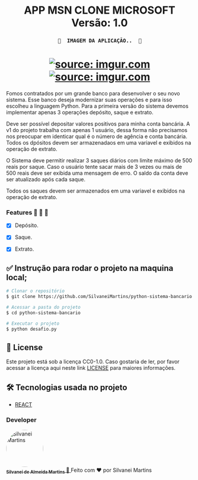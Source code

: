 <h1 align="center">
   APP MSN CLONE MICROSOFT
    <br />
   Versão: 1.0
</h1>

<h3 align="center">

	🚧  IMAGEM DA APLICAÇÃO..  🚧
</h3>

<h1 align="center">
 	<a href="https://imgur.com/9u4Ctvn"><img src="https://i.imgur.com/9u4Ctvn.png" title="source: imgur.com" /></a>
	<br />
    <a href="https://imgur.com/uSH6ULa"><img src="https://i.imgur.com/uSH6ULa.png" title="source: imgur.com" /></a>
    <br />
</h1>

Fomos contratados por um grande banco para desenvolver o seu novo sistema. Esse banco deseja modernizar suas operações e para isso escolheu a linguagem Python. Para a primeira versão do sistema devemos implementar apenas 3 operações depósito, saque e extrato.

Deve ser possível depositar valores positivos para minha conta bancária. A v1 do projeto trabalha com apenas 1 usuário, dessa forma não precisamos nos preocupar em identicar qual é o número de agência e conta bancária. Todos os dpósitos devem ser armazenadaos em uma variavel e exibidos na operação de extrato.

O Sistema deve permitir realizar 3 saques diários com limite máximo de 500 reais por saque. Caso o usuário tente sacar mais de 3 vezes ou mais de 500 reais deve ser exibida uma mensagem de erro. O saldo da conta deve ser atualizado após cada saque.

Todos os saques devem ser armazenados em uma variavel e exibidos na operação de extrato.

### Features 🚀 🚀 🚀

-   [X] Depósito.
-   [X] Saque.
-   [X] Extrato.


## ✅ Instrução para rodar o projeto na maquina local;

```bash
# Clonar o repositório
$ git clone https://github.com/SilvaneiMartins/python-sistema-bancario.git

# Acessar a pasta do projeto
$ cd python-sistema-bancario

# Executar o projeto
$ python desafio.py
```
## :memo: License

Este projeto está sob a licença CC0-1.0. Caso gostaria de ler, por favor acessar a licença aqui neste link [LICENSE](https://github.com/SilvaneiMartins/python-sistema-bancario.git/blob/master/LICENSE) para maiores informações.

## 🛠 Tecnologias usada no projeto

-   [REACT](https://www.python.org/)


### Developer

<a href="https://github.com/SilvaneiMartins">
    <img
        style="border-radius:50%"
        src="https://github.com/SilvaneiMartins.png"
        width="100px;"
        alt="Silvanei Martins"
    />
    <br />
    <sub>
        <b>Silvanei de Almeida Martins</b>
    </sub>
</a>
     <a href="https://github.com/SilvaneiMartins" title="Silvanei martins" >
    🚀
 </a>
Feito com ❤️ por Silvanei Martins
